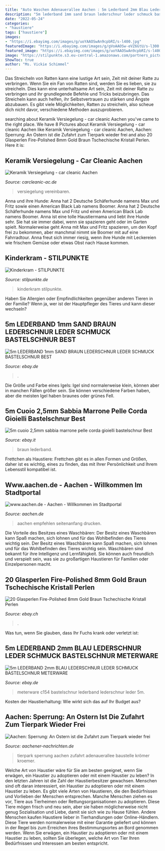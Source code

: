 ```yaml
---
title: "Auto Waschen Adenauerallee Aachen : 5m Lederband 2mm Blau Lederschnur Leder Schmuck Bastelschnur Meterware"
description: "5m lederband 1mm sand braun lederschnur leder schmuck bastelschnur best"
date: "2022-05-24"
categories:
- "haustiere"
tags: ["haustiere"]
images:
- "https://i.ebayimg.com/images/g/uoYAAOSwAn9cpbRI/s-l400.jpg"
featuredImage: "https://i.ebayimg.com/images/g/gVoAAOSw-eVZ6GtU/s-l300.jpg"
featured_image: "https://i.ebayimg.com/images/g/uoYAAOSwAn9cpbRI/s-l400.jpg"
image: "https://stilpunkte.s3.eu-central-1.amazonaws.com/partners_pictures/26953/1473230051_GeNgWutiB7xgLoDOr0mG.jpg"
ShowToc: true
author: "Ms. Vickie Schimmel"
---
```



Das Streicheln von Ratten kann eine lustige Art sein, Zeit mit deiner Ratte zu verbringen.
Wenn Sie ein Fan von Ratten sind, werden Sie es lieben, sie zu streicheln. Dies kann eine unterhaltsame Art sein, Zeit mit deiner Ratte zu verbringen und ihr grundlegende Befehle und Tricks beizubringen. Das Streicheln kann auch helfen, ihr Selbstvertrauen zu stärken und Ängste abzubauen. Es gibt viele Möglichkeiten, Ratten zu streicheln, also scheue dich nicht davor, verschiedene Methoden auszuprobieren.

	

		
searching about Keramik Versiegelung - car cleanic Aachen you've came to the right place. We have 8 Pictures about Keramik Versiegelung - car cleanic Aachen like Keramik Versiegelung - car cleanic Aachen, Aachen: Sperrung: An Ostern ist die Zufahrt zum Tierpark wieder frei and also 20 Glasperlen Fire-Polished 8mm Gold Braun Tschechische Kristall Perlen. Here it is:
		
    
## Keramik Versiegelung - Car Cleanic Aachen

<img loading=lazy src="https://carcleanic-ac.de/wp-content/uploads/2018/01/Porsche-9-768x768.jpg" onerror="this.onerror=null;this.src='https://tse2.mm.bing.net/th?id=OIP.O0dOHypCHa16b7qxZ-yKXgHaHa&amp;pid=15.1';" alt="Keramik Versiegelung - car cleanic Aachen">

_Source: carcleanic-ac.de_

>versiegelung vereinbaren. 

	

Anna und ihre Hunde: Anna hat 2 Deutsche Schäferhunde namens Max und Fritz sowie einen American Black Lab namens Boomer.
Anna hat 2 Deutsche Schäferhunde namens Max und Fritz und einen American Black Lab namens Boomer. Anna ist eine tolle Haustiermama und liebt ihre Hunde sehr. Sie hat sie immer dabei, wenn sie spazieren geht oder im Garten spielt. Normalerweise geht Anna mit Max und Fritz spazieren, um den Kopf frei zu bekommen, aber manchmal nimmt sie Boomer mit auf eine Fahrradtour. Anna freut sich immer riesig, wenn ihre Hunde mit Leckereien wie frischem Gemüse oder etwas Obst nach Hause kommen.

    
## Kinderkram - STILPUNKTE

<img loading=lazy src="https://stilpunkte.s3.eu-central-1.amazonaws.com/partners_pictures/26953/1473230051_GeNgWutiB7xgLoDOr0mG.jpg" onerror="this.onerror=null;this.src='https://tse4.mm.bing.net/th?id=OIP.9MTcs4wH7pVe531FFoboRgHaD3&amp;pid=15.1';" alt="Kinderkram - STILPUNKTE">

_Source: stilpunkte.de_

>kinderkram stilpunkte. 

	

Haben Sie Allergien oder Empfindlichkeiten gegenüber anderen Tieren in der Familie? Wenn ja, wer ist der Hauptpfleger des Tieres und kann dieser wechseln?

    
## 5m LEDERBAND 1mm SAND BRAUN LEDERSCHNUR LEDER SCHMUCK BASTELSCHNUR BEST

<img loading=lazy src="https://i.ebayimg.com/images/g/1zIAAOSwRUhY9iAI/s-l400.jpg" onerror="this.onerror=null;this.src='https://tse4.mm.bing.net/th?id=OIP.nRL2V73BVKUy7MJ1YB1dnQAAAA&amp;pid=15.1';" alt="5m LEDERBAND 1mm SAND BRAUN LEDERSCHNUR LEDER SCHMUCK BASTELSCHNUR BEST">

_Source: ebay.de_

>. 

	

Die Größe und Farbe eines Igels: Igel sind normalerweise klein, können aber in manchen Fällen größer sein. Sie können verschiedene Farben haben, aber die meisten Igel haben braunes oder grünes Fell.

    
## 5m Cuoio 2,5mm Sabbia Marrone Pelle Corda Gioielli Bastelschnur Best

<img loading=lazy src="https://i.ebayimg.com/images/g/c0oAAOSwcdRY9h~w/s-l400.jpg" onerror="this.onerror=null;this.src='https://tse4.mm.bing.net/th?id=OIP.MojMt8AlcyNDIaiFpKoODwAAAA&amp;pid=15.1';" alt="5m cuoio 2,5mm sabbia marrone pelle corda gioielli bastelschnur Best">

_Source: ebay.it_

>braun lederband. 

	

Frettchen als Haustiere: Frettchen gibt es in allen Formen und Größen, daher ist es wichtig, eines zu finden, das mit Ihrer Persönlichkeit und Ihrem Lebensstil kompatibel ist.

    
## Www.aachen.de - Aachen - Willkommen Im Stadtportal

<img loading=lazy src="http://aachen.de/DE/Aufbau_Startseite/Bausteine/wartezeit_neu.png" onerror="this.onerror=null;this.src='https://tse2.mm.bing.net/th?id=OIP.JS5OFRtS8rOH06uMN1HnfgHaKx&amp;pid=15.1';" alt="www.aachen.de - Aachen - Willkommen im Stadtportal">

_Source: aachen.de_

>aachen empfehlen seitenanfang drucken. 

	

Die Vorteile des Besitzes eines Waschbären: Der Besitz eines Waschbären kann Spaß machen, sich lohnen und für das Wohlbefinden des Tieres wichtig sein.
Der Besitz eines Waschbären kann Spaß machen, sich lohnen und für das Wohlbefinden des Tieres wichtig sein. Waschbären sind bekannt für ihre Intelligenz und Lernfähigkeit. Sie können auch freundlich und verspielt sein, was sie zu großartigen Haustieren für Familien oder Einzelpersonen macht.

    
## 20 Glasperlen Fire-Polished 8mm Gold Braun Tschechische Kristall Perlen

<img loading=lazy src="https://i.ebayimg.com/images/g/uoYAAOSwAn9cpbRI/s-l400.jpg" onerror="this.onerror=null;this.src='https://tse3.mm.bing.net/th?id=OIP.-pIeRbEpVK3buP-UQQaJBAAAAA&amp;pid=15.1';" alt="20 Glasperlen Fire-Polished 8mm Gold Braun Tschechische Kristall Perlen">

_Source: ebay.ch_

>. 

	

Was tun, wenn Sie glauben, dass Ihr Fuchs krank oder verletzt ist:

    
## 5m LEDERBAND 2mm BLAU LEDERSCHNUR LEDER SCHMUCK BASTELSCHNUR METERWARE

<img loading=lazy src="https://i.ebayimg.com/images/g/gVoAAOSw-eVZ6GtU/s-l300.jpg" onerror="this.onerror=null;this.src='https://tse4.mm.bing.net/th?id=OIP.gkTR427XlvgZRfqFG8ly3AAAAA&amp;pid=15.1';" alt="5m LEDERBAND 2mm BLAU LEDERSCHNUR LEDER SCHMUCK BASTELSCHNUR METERWARE">

_Source: ebay.de_

>meterware c154 bastelschnur lederband lederschnur leder 5m. 

	

Kosten der Haustierhaltung: Wie wirkt sich das auf Ihr Budget aus?

    
## Aachen: Sperrung: An Ostern Ist Die Zufahrt Zum Tierpark Wieder Frei

<img loading=lazy src="https://www.aachener-nachrichten.de/imgs/41/3/6/1/0/8/4/7/5/tok_4a1cfed347befaff36bc41f960d9049b/w1500_h998_x750_y499_ed4d7fa8ec9b8a6c.jpg" onerror="this.onerror=null;this.src='https://tse4.mm.bing.net/th?id=OIP.DCk0-SOdcbI3lLpMVMGjXwHaE7&amp;pid=15.1';" alt="Aachen: Sperrung: An Ostern ist die Zufahrt zum Tierpark wieder frei">

_Source: aachener-nachrichten.de_

>tierpark sperrung aachen zufahrt adenauerallee baustelle krömer kroemer. 

	

Welche Art von Haustier wäre für Sie am besten geeignet, wenn Sie erwägen, ein Haustier zu adoptieren oder mit einem Haustier zu leben?
In den letzten Jahren ist die Zahl der Haustierbesitzer gewachsen. Menschen sind oft daran interessiert, ein Haustier zu adoptieren oder mit einem Haustier zu leben. Es gibt viele Arten von Haustieren, die den Bedürfnissen und Vorlieben der Menschen entsprechen. Manche Menschen ziehen es vor, Tiere aus Tierheimen oder Rettungsorganisationen zu adoptieren. Diese Tiere mögen frisch und neu sein, aber sie haben möglicherweise nicht genug Sozialisation und Liebe, damit sie sich wie zu Hause fühlen. Andere Menschen kaufen Haustiere lieber in Tierhandlungen oder Online-Händlern. Diese Tiere werden normalerweise mit einer Garantie geliefert und können in der Regel bis zum Erreichen ihres Bestimmungsortes an Bord genommen werden. Wenn Sie erwägen, ein Haustier zu adoptieren oder mit einem Haustier zu leben, sollten Sie überlegen, welche Art von Tier Ihren Bedürfnissen und Interessen am besten entspricht.

